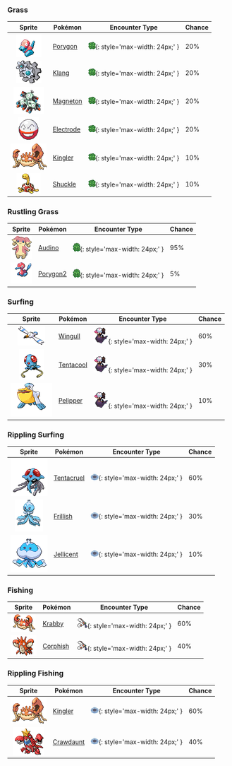 

### Grass

| Sprite | Pokémon | Encounter Type | Chance |
| :---: | --- | :---: | --- |
| ![porygon](../../assets/sprites/porygon/front.gif) | [Porygon](../../pokemon/porygon.md/) | ![Grass](../../assets/encounter_types/grass.png){: style='max-width: 24px;' } | 20% |
| ![klang](../../assets/sprites/klang/front.gif) | [Klang](../../pokemon/klang.md/) | ![Grass](../../assets/encounter_types/grass.png){: style='max-width: 24px;' } | 20% |
| ![magneton](../../assets/sprites/magneton/front.gif) | [Magneton](../../pokemon/magneton.md/) | ![Grass](../../assets/encounter_types/grass.png){: style='max-width: 24px;' } | 20% |
| ![electrode](../../assets/sprites/electrode/front.gif) | [Electrode](../../pokemon/electrode.md/) | ![Grass](../../assets/encounter_types/grass.png){: style='max-width: 24px;' } | 20% |
| ![kingler](../../assets/sprites/kingler/front.gif) | [Kingler](../../pokemon/kingler.md/) | ![Grass](../../assets/encounter_types/grass.png){: style='max-width: 24px;' } | 10% |
| ![shuckle](../../assets/sprites/shuckle/front.gif) | [Shuckle](../../pokemon/shuckle.md/) | ![Grass](../../assets/encounter_types/grass.png){: style='max-width: 24px;' } | 10%

### Rustling Grass

| Sprite | Pokémon | Encounter Type | Chance |
| :---: | --- | :---: | --- |
| ![audino](../../assets/sprites/audino/front.gif) | [Audino](../../pokemon/audino.md/) | ![Rustling Grass](../../assets/encounter_types/rustling_grass.png){: style='max-width: 24px;' } | 95% |
| ![porygon2](../../assets/sprites/porygon2/front.gif) | [Porygon2](../../pokemon/porygon2.md/) | ![Rustling Grass](../../assets/encounter_types/rustling_grass.png){: style='max-width: 24px;' } | 5%

### Surfing

| Sprite | Pokémon | Encounter Type | Chance |
| :---: | --- | :---: | --- |
| ![wingull](../../assets/sprites/wingull/front.gif) | [Wingull](../../pokemon/wingull.md/) | ![Surfing](../../assets/encounter_types/surfing.png){: style='max-width: 24px;' } | 60% |
| ![tentacool](../../assets/sprites/tentacool/front.gif) | [Tentacool](../../pokemon/tentacool.md/) | ![Surfing](../../assets/encounter_types/surfing.png){: style='max-width: 24px;' } | 30% |
| ![pelipper](../../assets/sprites/pelipper/front.gif) | [Pelipper](../../pokemon/pelipper.md/) | ![Surfing](../../assets/encounter_types/surfing.png){: style='max-width: 24px;' } | 10%

### Rippling Surfing

| Sprite | Pokémon | Encounter Type | Chance |
| :---: | --- | :---: | --- |
| ![tentacruel](../../assets/sprites/tentacruel/front.gif) | [Tentacruel](../../pokemon/tentacruel.md/) | ![Rippling Surfing](../../assets/encounter_types/rippling_surfing.png){: style='max-width: 24px;' } | 60% |
| ![frillish](../../assets/sprites/frillish/front.gif) | [Frillish](../../pokemon/frillish.md/) | ![Rippling Surfing](../../assets/encounter_types/rippling_surfing.png){: style='max-width: 24px;' } | 30% |
| ![jellicent](../../assets/sprites/jellicent/front.gif) | [Jellicent](../../pokemon/jellicent.md/) | ![Rippling Surfing](../../assets/encounter_types/rippling_surfing.png){: style='max-width: 24px;' } | 10%

### Fishing

| Sprite | Pokémon | Encounter Type | Chance |
| :---: | --- | :---: | --- |
| ![krabby](../../assets/sprites/krabby/front.gif) | [Krabby](../../pokemon/krabby.md/) | ![Fishing](../../assets/encounter_types/fishing.png){: style='max-width: 24px;' } | 60% |
| ![corphish](../../assets/sprites/corphish/front.gif) | [Corphish](../../pokemon/corphish.md/) | ![Fishing](../../assets/encounter_types/fishing.png){: style='max-width: 24px;' } | 40%

### Rippling Fishing

| Sprite | Pokémon | Encounter Type | Chance |
| :---: | --- | :---: | --- |
| ![kingler](../../assets/sprites/kingler/front.gif) | [Kingler](../../pokemon/kingler.md/) | ![Rippling Fishing](../../assets/encounter_types/rippling_fishing.png){: style='max-width: 24px;' } | 60% |
| ![crawdaunt](../../assets/sprites/crawdaunt/front.gif) | [Crawdaunt](../../pokemon/crawdaunt.md/) | ![Rippling Fishing](../../assets/encounter_types/rippling_fishing.png){: style='max-width: 24px;' } | 40% |

